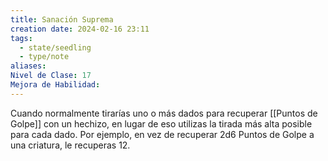 ```yaml
---
title: Sanación Suprema
creation date: 2024-02-16 23:11
tags:
  - state/seedling
  - type/note
aliases: 
Nivel de Clase: 17
Mejora de Habilidad:
---
```

Cuando normalmente tirarías uno o más dados para recuperar [[Puntos de Golpe]] con un hechizo, en
lugar de eso utilizas la tirada más alta posible para cada dado. Por ejemplo, en vez de recuperar 2d6 Puntos de Golpe a una criatura, le recuperas 12.

